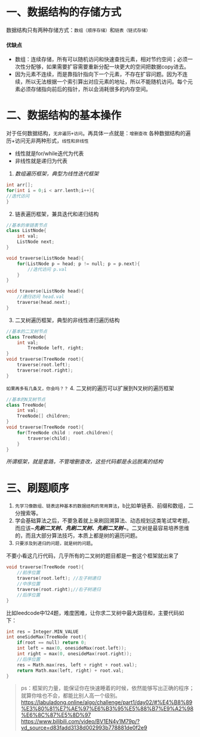 # 一、数据结构的存储方式
数据结构只有两种存储方式：`数组（顺序存储）`和`链表（链式存储）`
#### 优缺点
* 数组：连续存储，所有可以随机访问和快速查找元素，相对节约空间；必须一次性分配够，如果需要扩容需要重新分配一块更大的空间把数据copy进去。
* 因为元素不连续，而是靠指针指向下一个元素，不存在扩容问题。因为不连续，所以无法根据一个索引算出对应元素的地址，所以不能随机访问。每个元素必须存储指向前后的指针，所以会消耗很多的内存空间。

# 二、数据结构的基本操作
对于任何数据结构，`无非遍历+访问`。再具体一点就是：`增删查改`
各种数据结构的遍历+访问无非两种形式，`线性和非线性`
* 线性就是for/while迭代为代表
* 非线性就是递归为代表

1. *数组遍历框架，典型为线性迭代框架*
```cpp
int arr[];
for(int i = 0;i < arr.lenth;i++){
//迭代访问
}
```
2. 链表遍历框架，兼具迭代和递归结构
```cpp
//基本的单链表节点
class ListNode{
	int val;
	ListNode next;
}

void traverse(ListNode head){
	for(ListNode p = head; p != null; p = p.next){
		//迭代访问 p.val
	}
}

void traverse(ListNode head){
	//递归访问 head.val
	traverse(head.next);
}

```
3. 二叉树遍历框架，典型的非线性递归遍历结构
```cpp
//基本的二叉树节点
class TreeNode{
	int val;
		TreeNode left, right;
}
void traverse(TreeNode root){
	traverse(root.left);
	traverse(root.right);
}
```
`如果再多有几条叉，你会吗？？`
4. 二叉树的遍历可以扩展到N叉树的遍历框架
```cpp
//基本的N叉树节点
class TreeNode{
	int val;
	TreeNode[] children;
}
void traverse(TreeNode root){
	for(TreeNode child : root.children){
		traverse(child);
	}
}	
```

*所谓框架，就是套路，不管增删查改，这些代码都是永远脱离的结构*

# 三、刷题顺序
1. `先学习像数组、链表这种基本的数据结构的常用算法`，b比如单链表、前缀和数组，二分搜索等。
2. 学会基础算法之后，不要急着就上来刷回溯算法、动态规划这类笔试常考题，而应该~***先刷二叉树、先刷二叉树、先刷二叉树***~。二叉树是最容易培养思维的，而且大部分算法技巧，本质上都是树的遍历问题。
3. `只要涉及到递归的问题，就是树的问题`。

不要小看这几行代码，几乎所有的二叉树的题目都是一套这个框架就出来了
```cpp
void traverse(TreeNode root){
	//前序位置
	traverse(root.left); //左子树递归
	//中序位置
	traverse(root.right);//右子树递归
	//后序位置
}
```
比如leedcode中124题，难度困难，让你求二叉树中最大路径和，主要代码如下：
```cpp
int res = Integer.MIN_VALUE
int oneSideMax(TreeNode root){
	if(root == null) return 0;
	int left = max(0, onesideMax(root.left));
	int right = max(0, onesideMax(root.right));
	//后序位置
	res = Math.max(res, left + right + root.val);
	return Math.max(left, right) + root.val;
}
```
> ps：框架的力量，能保证你在快速睡着的时候，依然能够写出正确的程序；就算你啥也不会，都能比别人高一个级别。
> https://labuladong.online/algo/challenge/part1/day02/#%E4%B8%89%E3%80%81%E7%AE%97%E6%B3%95%E5%88%B7%E9%A2%98%E6%8C%87%E5%8D%97
> https://www.bilibili.com/video/BV1EN4y1M79p/?vd_source=d83fadd3138d002993b778881de0f2e9